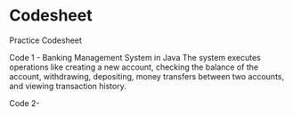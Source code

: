 # Codesheet
Practice Codesheet

Code 1 - Banking Management System in Java
The system executes operations like creating a new account, checking the balance of the account, withdrawing, depositing, money transfers between two accounts, and viewing transaction history.

Code 2-

